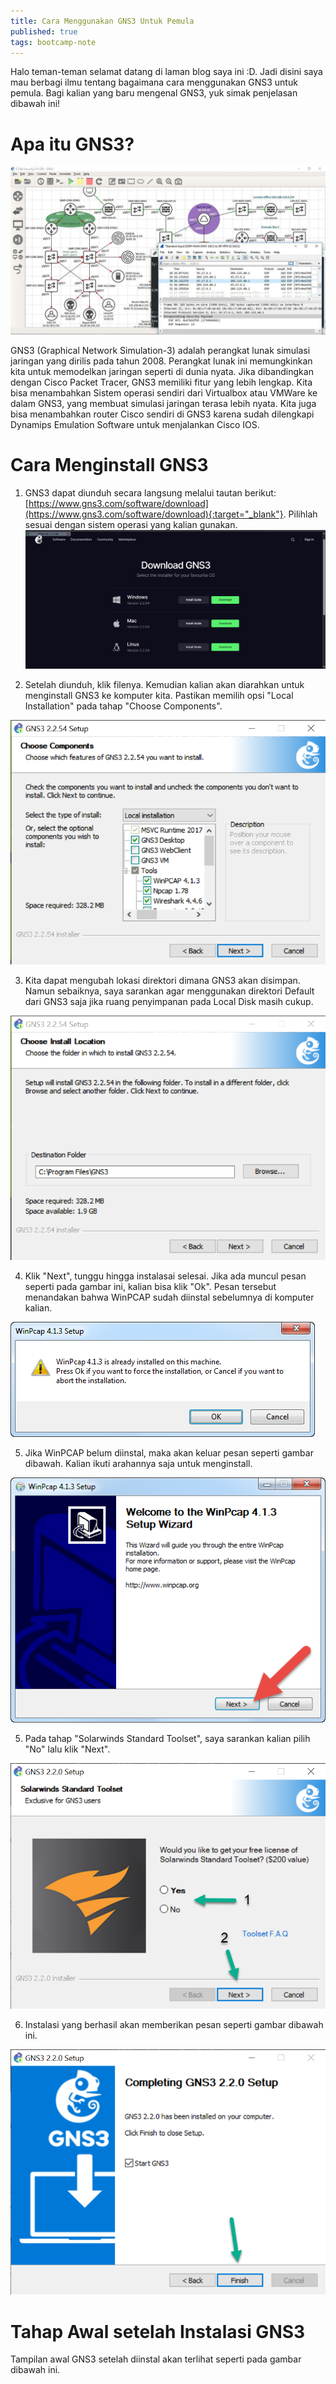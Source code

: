 ```yaml
---
title: Cara Menggunakan GNS3 Untuk Pemula
published: true
tags: bootcamp-note
---
```

Halo teman-teman selamat datang di laman blog saya ini :D. Jadi disini saya mau berbagi ilmu tentang bagaimana cara menggunakan GNS3 untuk pemula. Bagi kalian yang baru mengenal GNS3, yuk simak penjelasan dibawah ini!

# Apa itu GNS3?
![gns3-image](/assets/images/gns3-image.png)

GNS3 (Graphical Network Simulation-3) adalah perangkat lunak simulasi jaringan yang dirilis pada tahun 2008. Perangkat lunak ini memungkinkan kita untuk memodelkan jaringan seperti di dunia nyata. Jika dibandingkan dengan Cisco Packet Tracer, GNS3 memiliki fitur yang lebih lengkap. Kita bisa menambahkan Sistem operasi sendiri dari Virtualbox atau VMWare ke dalam GNS3, yang membuat simulasi jaringan terasa lebih nyata. Kita juga bisa menambahkan router Cisco sendiri di GNS3 karena sudah dilengkapi Dynamips Emulation Software untuk menjalankan Cisco IOS. 

# Cara Menginstall GNS3
1. GNS3 dapat diunduh secara langsung melalui tautan berikut: [https://www.gns3.com/software/download](https://www.gns3.com/software/download){:target="_blank"}. Pilihlah sesuai dengan sistem operasi yang kalian gunakan.
![gns3-image](/assets/images/gns3-tutorial-1.png)

2. Setelah diunduh, klik filenya. Kemudian kalian akan diarahkan untuk menginstall GNS3 ke komputer kita. Pastikan memilih opsi "Local Installation" pada tahap "Choose Components".

![gns3-image](/assets/images/gns3-tutorial-2.png)

3. Kita dapat mengubah lokasi direktori dimana GNS3 akan disimpan. Namun sebaiknya, saya sarankan agar menggunakan direktori Default dari GNS3 saja jika ruang penyimpanan pada Local Disk masih cukup.

![gns3-image](/assets/images/gns3-tutorial-3.png)

4. Klik "Next", tunggu hingga instalasai selesai. Jika ada muncul pesan seperti pada gambar ini, kalian bisa klik "Ok". Pesan tersebut menandakan bahwa WinPCAP sudah diinstal sebelumnya di komputer kalian.

![gns3-image](/assets/images/gns3-tutorial-4.png)

5. Jika WinPCAP belum diinstal, maka akan keluar pesan seperti gambar dibawah. Kalian ikuti arahannya saja untuk menginstall.

![gns3-image](/assets/images/gns3-tutorial-5.png)

5. Pada tahap "Solarwinds Standard Toolset", saya sarankan kalian pilih "No" lalu klik "Next".

![gns3-image](/assets/images/gns3-tutorial-6.png)

6. Instalasi yang berhasil akan memberikan pesan seperti gambar dibawah ini.

![gns3-image](/assets/images/gns3-tutorial-7.png)

# Tahap Awal setelah Instalasi GNS3
Tampilan awal GNS3 setelah diinstal akan terlihat seperti pada gambar dibawah ini. 



